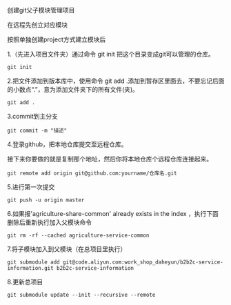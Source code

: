 创建git父子模块管理项目

在远程先创立对应模块

按照单独创建project方式建立模块后 

1.（先进入项目文件夹）通过命令 git init 把这个目录变成git可以管理的仓库。

```
git init
```

2.把文件添加到版本库中，使用命令 git add .添加到暂存区里面去，不要忘记后面的小数点“.”，意为添加文件夹下的所有文件(夹)。

```
git add .
```

3.commit到主分支

```
git commit -m "描述" 
```

4.登录github，把本地仓库提交至远程仓库。

接下来你要做的就是复制那个地址，然后你将本地仓库个远程仓库连接起来。

```
git remote add origin git@github.com:yourname/仓库名.git  
```

5.进行第一次提交

```
git push -u origin master  
```

6.如果报'agriculture-share-common' already exists in the index ，执行下面删除后重新执行加入父模块命令

```
git rm -rf --cached agriculture-service-common
```
7.将子模块加入到父模块（在总项目里执行）

```
git submodule add git@code.aliyun.com:work_shop_daheyun/b2b2c-service-information.git b2b2c-service-information
```

8.更新总项目

```
git submodule update --init --recursive --remote
```

